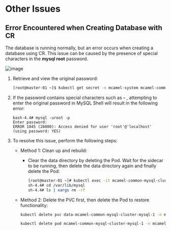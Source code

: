 # Other Issues

## Error Encountered when Creating Database with CR

The database is running normally, but an error occurs when creating a database using CR. This issue can be caused by the presence of special characters in the __mysql root__ password.

![image](https://docs.daocloud.io/daocloud-docs-images/docs/middleware/mysql/images/faq-mysql-2.png)

1. Retrieve and view the original password:

    ```bash
    [root@master-01 ~]$ kubectl get secret -n mcamel-system mcamel-common-mysql-cluster-secret -o=jsonpath='{.data.ROOT_PASSWORD}' | base64 -d
    ```

2. If the password contains special characters such as __-__ , attempting to enter the original password in MySQL Shell will result in the following error:

    ```console
    bash-4.4# mysql -uroot -p
    Enter password:
    ERROR 1045 (28000): Access denied for user 'root'@'localhost' (using password: YES)
    ```

3. To resolve this issue, perform the following steps:

    - Method 1: Clean up and rebuild:
        - Clear the data directory by deleting the Pod. Wait for the sidecar to be running, then delete the data directory again and finally delete the Pod:

            ```bash
            [root@master-01 ~]# kubectl exec -it mcamel-common-mysql-cluster-mysql-1 -n mcamel-system -c sidecar -- /bin/sh
            sh-4.4# cd /var/lib/mysql
            sh-4.4# ls | xargs rm -rf
            ```

    - Method 2: Delete the PVC first, then delete the Pod to restore functionality:

        ```bash
        kubectl delete pvc data-mcamel-common-mysql-cluster-mysql-1 -n mcamel-system
        ```

        ```bash
        kubectl delete pod mcamel-common-mysql-cluster-mysql-1 -n mcamel-system
        ```
